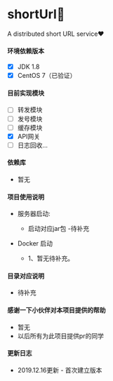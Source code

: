 # shortUrl🚀
A distributed short URL service❤️

#### 环境依赖版本
  - [x] JDK 1.8
  - [x] CentOS 7（已验证）

#### 目前实现模块
  - [ ] 转发模块
  - [ ] 发号模块
  - [ ] 缓存模块
  - [x] API网关
  - [ ] 日志回收...

#### 依赖库
  - 暂无

#### 项目使用说明

  - 服务器启动:
      - 启动对应jar包
      -待补充
      
  - Docker 启动
      - 1、暂无待补充。


#### 目录对应说明
  - 待补充

  
#### 感谢一下小伙伴对本项目提供的帮助
   - 暂无
   - 以后所有为此项目提供pr的同学
   
#### 更新日志
   - 2019.12.16更新
    - 首次建立版本
